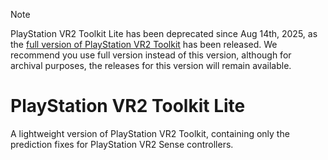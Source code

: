 > [!NOTE]
> PlayStation VR2 Toolkit Lite has been deprecated since Aug 14th, 2025, as the [full version of PlayStation VR2 Toolkit](https://github.com/BnuuySolutions/PSVR2Toolkit) has been released. We recommend you use full version instead of this version, although for archival purposes, the releases for this version will remain available.

# PlayStation VR2 Toolkit Lite
A lightweight version of PlayStation VR2 Toolkit, containing only the prediction fixes for PlayStation VR2 Sense controllers.
